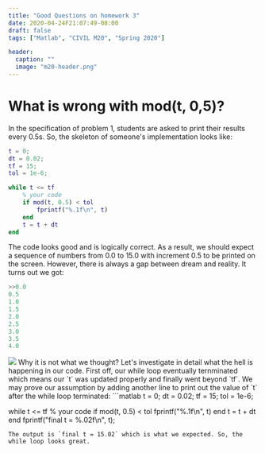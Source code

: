 ```yaml
---
title: "Good Questions on homework 3"
date: 2020-04-24F21:07:49-08:00
draft: false
tags: ["Matlab", "CIVIL M20", "Spring 2020"]

header:
  caption: ""
  image: "m20-header.png"
---
```

# What is wrong with mod(t, 0,5)?
In the specification of problem 1, students are asked to print their results every 0.5s. So, the skeleton of someone's implementation looks like:
```matlab
t = 0;
dt = 0.02;
tf = 15;
tol = 1e-6;

while t <= tf
    % your code
    if mod(t, 0.5) < tol
        fprintf("%.1f\n", t)
    end
    t = t + dt
end
```
The code looks good and is logically correct. As a result, we should expect a sequence of numbers from 0.0 to 15.0 with increment 0.5 to be printed on the screen. However, there is always a gap between dream and reality. It turns out we got:
```matlab
>>0.0
0.5
1.0
1.5
2.0
2.5
3.0
3.5
4.0
```
<img src="https://i.kym-cdn.com/photos/images/original/000/993/875/084.png">
Why it is not what we thought? Let's investigate in detail what the hell is happening in our code.
First off, our while loop eventually ternminated which means our `t` was updated properly and finally went beyond `tf`. We may prove our assumption by adding another line to print out the value of `t` after the while loop terminated:
```matlab
t = 0;
dt = 0.02;
tf = 15;
tol = 1e-6;

while t <= tf
    % your code
    if mod(t, 0.5) < tol
        fprintf("%.1f\n", t)
    end
    t = t + dt
end
fprintf("final t = %.02f\n", t);
```
The output is `final t = 15.02` which is what we expected. So, the while loop looks great. 
